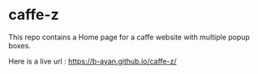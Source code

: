 # caffe-z

This repo contains a Home page for a caffe website with multiple popup boxes.

Here is a live url : https://b-ayan.github.io/caffe-z/